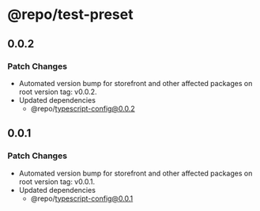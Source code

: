 # @repo/test-preset

## 0.0.2

### Patch Changes

- Automated version bump for storefront and other affected packages on root version tag: v0.0.2.
- Updated dependencies
  - @repo/typescript-config@0.0.2

## 0.0.1

### Patch Changes

- Automated version bump for storefront and other affected packages on root version tag: v0.0.1.
- Updated dependencies
  - @repo/typescript-config@0.0.1

